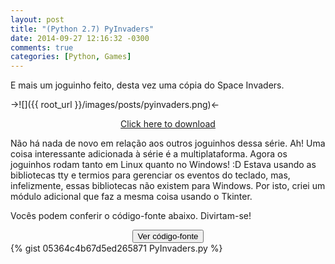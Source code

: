 ```yaml
---
layout: post
title: "(Python 2.7) PyInvaders"
date: 2014-09-27 12:16:32 -0300
comments: true
categories: [Python, Games]
---
```

E mais um joguinho feito, desta vez uma cópia do Space Invaders.

->![]({{ root_url }}/images/posts/pyinvaders.png)<-

<center><a href="https://gist.githubusercontent.com/PicoleDeLimao/05364c4b67d5ed265871/raw/78e0cbdb9579f7883cbc5fc41dce6e603e9989e9/PyInvaders.py" download="PyInvaders.py">Click here to download</a></center>

<!-- more -->

Não há nada de novo em relação aos outros joguinhos dessa série.
Ah! Uma coisa interessante adicionada à série é a multiplataforma. Agora os joguinhos rodam tanto em Linux quanto no Windows! :D
Estava usando as bibliotecas tty e termios para gerenciar os eventos do teclado, mas, infelizmente, essas bibliotecas não existem para Windows. Por isto, criei um módulo adicional que faz a mesma coisa usando o Tkinter. 

Vocês podem conferir o código-fonte abaixo. Divirtam-se! 

<center><input id="spoiler" type="button" value="Ver código-fonte" onclick="toggle_visibility('code');"></center>
<div id="code">
{% gist 05364c4b67d5ed265871 PyInvaders.py %}
</div>
</input>

<script type="text/javascript">
   document.getElementById('code').style.display = 'none';
   function toggle_visibility(id) {
       var e = document.getElementById(id);
       if(e.style.display == 'block')
          e.style.display = 'none';
       else
          e.style.display = 'block';
   }
</script>